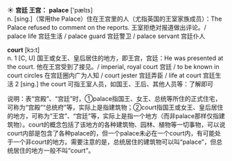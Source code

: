 ☀ <span class="category">**宫廷 王宫：**</span>
<span class="vocabulary">**palace**</span> ['pælɪs]  
<span class="definition">n. [sing.]（常用the Palace）住在王宫里的人（尤指英国的王室家族成员）：</span>The Palace refused to comment on the reports. 王室拒绝对报道做出评论。/ palace life 宫廷生活 / palace guard 宫廷警卫 / palace servant 宫廷仆人

<span class="vocabulary">**court**</span> [kɔ:t]  
<span class="definition">n. 1 [C, U] 国王或女王、皇后居住的地方，即王宫，宫廷：</span>He was presented at the court. 他在王宫受到了接见。/ imperial, royal court 宫廷 / to be known in court circles 在宫廷圈内广为人知 / court jester 宫廷弄臣 / life at court 宫廷生活 <span class="definition">2 [sing.] the court 可指王室人员，如国王、王后、其他人员等：</span>了解即可

说明：表“宫殿”、“宫廷”时，①palace指国王、女王、总统等所住的正式住宅，可称为“宫殿”“总统府”等，实际上是指建筑物；②court指国王或女王、皇后居住的地方，可称为“王宫”、“宫廷”等，实际上是指一个地方（而非palace那样仅指建筑物）。court的概念包括了该地方的各种建筑物、园林、植物等一切事物，可以说court内部是包含了各种palace的，但一个palace未必在一个court内，有可能处于一个非court的地方。需要注意的是，总统居住的建筑物可以叫“palace”，但总统居住的地方一般不叫“court”。
